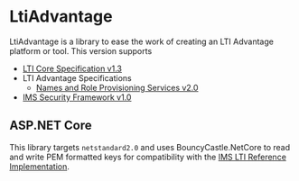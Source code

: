 # LtiAdvantage

LtiAdvantage is a library to ease the work of creating an LTI Advantage platform or tool. This version supports

- [LTI Core Specification v1.3](https://www.imsglobal.org/spec/lti/v1p3/)
- LTI Advantage Specifications
  - [Names and Role Provisioning Services v2.0](https://www.imsglobal.org/spec/lti-nrps/v2p0)
- [IMS Security Framework v1.0](https://www.imsglobal.org/spec/security/v1p0/)

## ASP.NET Core

This library targets `netstandard2.0` and uses BouncyCastle.NetCore to read and write PEM formatted keys
for compatibility with the [IMS LTI Reference Implementation](https://github.com/IMSGlobal/lti-1-3-php-library).


